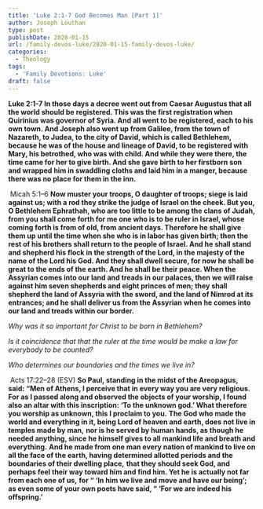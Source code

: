```yaml
---
title: 'Luke 2:1-7 God Becomes Man [Part 1]'
author: Joseph Louthan
type: post
publishDate: 2020-01-15
url: /family-devos-luke/2020-01-15-family-devos-luke/
categories:
  - Theology
tags:
  - 'Family Devotions: Luke'
draft: false
---
```


**Luke 2:1-7 In those days a decree went out from Caesar Augustus that all the world should be registered.  This was the first registration when Quirinius was governor of Syria.  And all went to be registered, each to his own town.  And Joseph also went up from Galilee, from the town of Nazareth, to Judea, to the city of David, which is called Bethlehem, because he was of the house and lineage of David,  to be registered with Mary, his betrothed, who was with child.  And while they were there, the time came for her to give birth.  And she gave birth to her firstborn son and wrapped him in swaddling cloths and laid him in a manger, because there was no place for them in the inn.**   

​		Micah 5:1–6 **Now muster your troops, O daughter of troops; siege is laid against us; with a rod they strike the judge of Israel on the cheek.  But you, O Bethlehem Ephrathah, who are too little to be among the clans of Judah, from you shall come forth for me one who is to be ruler in Israel, whose coming forth is from of old, from ancient days.  Therefore he shall give them up until the time when she who is in labor has given birth; then the rest of his brothers shall return to the people of Israel.  And he shall stand and shepherd his flock in the strength of the Lord, in the majesty of the name of the Lord his God. And they shall dwell secure, for now he shall be great to the ends of the earth.  And he shall be their peace. When the Assyrian comes into our land and treads in our palaces, then we will raise against him seven shepherds and eight princes of men;  they shall shepherd the land of Assyria with the sword, and the land of Nimrod at its entrances; and he shall deliver us from the Assyrian when he comes into our land and treads within our border.**

*Why was it so important for Christ to be born in Bethlehem?*

*Is it coincidence that that the ruler at the time would be make a law for everybody to be counted?*

*Who determines our boundaries and the times we live in?* 

​		Acts 17:22–28 (ESV) **So Paul, standing in the midst of the Areopagus, said: “Men of Athens, I perceive that in every way you are very religious.**  **For as I passed along and observed the objects of your worship, I found also an altar with this inscription: ‘To the unknown god.’ What therefore you worship as unknown, this I proclaim to you.**  **The God who made the world and everything in it, being Lord of heaven and earth, does not live in temples made by man,**  **nor is he served by human hands, as though he needed anything, since he himself gives to all mankind life and breath and everything.**  **And he made from one man every nation of mankind to live on all the face of the earth, having determined allotted periods and the boundaries of their dwelling place,**  **that they should seek God, and perhaps feel their way toward him and find him. Yet he is actually not far from each one of us,**  **for “ ‘In him we live and move and have our being’; as even some of your own poets have said, “ ‘For we are indeed his offspring.’** 

​	 